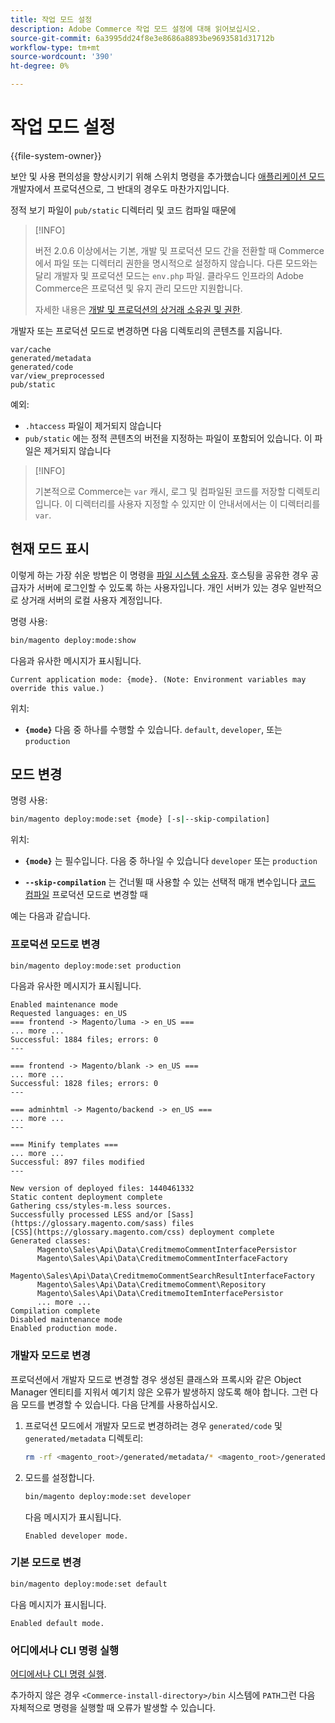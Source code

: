 ```yaml
---
title: 작업 모드 설정
description: Adobe Commerce 작업 모드 설정에 대해 읽어보십시오.
source-git-commit: 6a3995dd24f8e3e8686a8893be9693581d31712b
workflow-type: tm+mt
source-wordcount: '390'
ht-degree: 0%

---
```



# 작업 모드 설정

{{file-system-owner}}

보안 및 사용 편의성을 향상시키기 위해 스위치 명령을 추가했습니다 [애플리케이션 모드](../bootstrap/application-modes.md) 개발자에서 프로덕션으로, 그 반대의 경우도 마찬가지입니다.

정적 보기 파일이 `pub/static` 디렉터리 및 코드 컴파일 때문에

>[!INFO]
>
>버전 2.0.6 이상에서는 기본, 개발 및 프로덕션 모드 간을 전환할 때 Commerce에서 파일 또는 디렉터리 권한을 명시적으로 설정하지 않습니다. 다른 모드와는 달리 개발자 및 프로덕션 모드는 `env.php` 파일. 클라우드 인프라의 Adobe Commerce은 프로덕션 및 유지 관리 모드만 지원합니다.
>
>자세한 내용은 [개발 및 프로덕션의 상거래 소유권 및 권한](../deployment/file-system-permissions.md).

개발자 또는 프로덕션 모드로 변경하면 다음 디렉토리의 콘텐츠를 지웁니다.

```terminal
var/cache
generated/metadata
generated/code
var/view_preprocessed
pub/static
```

예외:

- `.htaccess` 파일이 제거되지 않습니다
- `pub/static` 에는 정적 콘텐츠의 버전을 지정하는 파일이 포함되어 있습니다. 이 파일은 제거되지 않습니다

>[!INFO]
>
>기본적으로 Commerce는 `var` 캐시, 로그 및 컴파일된 코드를 저장할 디렉토리입니다. 이 디렉터리를 사용자 지정할 수 있지만 이 안내서에서는 이 디렉터리를 `var`.

## 현재 모드 표시

이렇게 하는 가장 쉬운 방법은 이 명령을 [파일 시스템 소유자](https://devdocs.magento.com/guides/v2.4/install-gde/prereq/file-sys-perms-over.html). 호스팅을 공유한 경우 공급자가 서버에 로그인할 수 있도록 하는 사용자입니다. 개인 서버가 있는 경우 일반적으로 상거래 서버의 로컬 사용자 계정입니다.

명령 사용:

```bash
bin/magento deploy:mode:show
```

다음과 유사한 메시지가 표시됩니다.

```terminal
Current application mode: {mode}. (Note: Environment variables may override this value.)
```

위치:

- **`{mode}`** 다음 중 하나를 수행할 수 있습니다. `default`, `developer`, 또는 `production`

## 모드 변경

명령 사용:

```bash
bin/magento deploy:mode:set {mode} [-s|--skip-compilation]
```

위치:

- **`{mode}`** 는 필수입니다. 다음 중 하나일 수 있습니다 `developer` 또는 `production`

- **`--skip-compilation`** 는 건너뛸 때 사용할 수 있는 선택적 매개 변수입니다 [코드 컴파일](../cli/code-compiler.md) 프로덕션 모드로 변경할 때

예는 다음과 같습니다.

### 프로덕션 모드로 변경

```bash
bin/magento deploy:mode:set production
```

다음과 유사한 메시지가 표시됩니다.

```terminal
Enabled maintenance mode
Requested languages: en_US
=== frontend -> Magento/luma -> en_US ===
... more ...
Successful: 1884 files; errors: 0
---

=== frontend -> Magento/blank -> en_US ===
... more ...
Successful: 1828 files; errors: 0
---

=== adminhtml -> Magento/backend -> en_US ===
... more ...
---

=== Minify templates ===
... more ...
Successful: 897 files modified
---

New version of deployed files: 1440461332
Static content deployment complete
Gathering css/styles-m.less sources.
Successfully processed LESS and/or [Sass](https://glossary.magento.com/sass) files
[CSS](https://glossary.magento.com/css) deployment complete
Generated classes:
      Magento\Sales\Api\Data\CreditmemoCommentInterfacePersistor
      Magento\Sales\Api\Data\CreditmemoCommentInterfaceFactory
      Magento\Sales\Api\Data\CreditmemoCommentSearchResultInterfaceFactory
      Magento\Sales\Api\Data\CreditmemoComment\Repository
      Magento\Sales\Api\Data\CreditmemoItemInterfacePersistor
      ... more ...
Compilation complete
Disabled maintenance mode
Enabled production mode.
```

### 개발자 모드로 변경

프로덕션에서 개발자 모드로 변경할 경우 생성된 클래스와 프록시와 같은 Object Manager 엔티티를 지워서 예기치 않은 오류가 발생하지 않도록 해야 합니다. 그런 다음 모드를 변경할 수 있습니다. 다음 단계를 사용하십시오.

1. 프로덕션 모드에서 개발자 모드로 변경하려는 경우 `generated/code` 및 `generated/metadata` 디렉토리:

   ```bash
   rm -rf <magento_root>/generated/metadata/* <magento_root>/generated/code/*
   ```

1. 모드를 설정합니다.

   ```bash
   bin/magento deploy:mode:set developer
   ```

   다음 메시지가 표시됩니다.

   ```terminal
   Enabled developer mode.
   ```

### 기본 모드로 변경

```bash
bin/magento deploy:mode:set default
```

다음 메시지가 표시됩니다.

```terminal
Enabled default mode.
```

### 어디에서나 CLI 명령 실행

[어디에서나 CLI 명령 실행](../cli/config-cli.md#config-install-cli-first).

추가하지 않은 경우 `<Commerce-install-directory>/bin` 시스템에 `PATH`그런 다음 자체적으로 명령을 실행할 때 오류가 발생할 수 있습니다.
